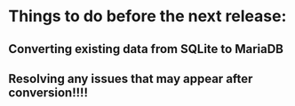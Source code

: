 # Things to do before the next release:

## Converting existing data from SQLite to MariaDB

## Resolving any issues that may appear after conversion!!!!
